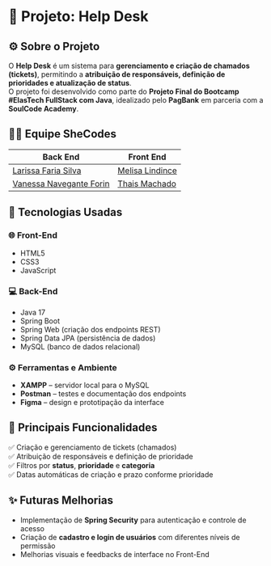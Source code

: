 # 🧩 Projeto: Help Desk 

## :gear: **Sobre o Projeto**

O **Help Desk** é um sistema para **gerenciamento e criação de chamados (tickets)**, permitindo a **atribuição de responsáveis, definição de prioridades e atualização de status**.  
O projeto foi desenvolvido como parte do **Projeto Final do Bootcamp #ElasTech FullStack com Java**, idealizado pelo **PagBank** em parceria com a **SoulCode Academy**.

## :woman_technologist: **Equipe SheCodes**
| Back End | Front End |
|-------------|---------|
| [Larissa Faria Silva](https://github.com/larifar) | [Melisa Lindince](https://github.com/melissa-lindince) 
| [Vanessa Navegante Forin](https://github.com/VanessaNForin) | [Thais Machado](https://github.com/thaixx)

## :rocket: **Tecnologias Usadas**

### :globe_with_meridians: Front-End
- HTML5
- CSS3
- JavaScript
### :computer: Back-End
-   Java 17
-   Spring Boot
-   Spring Web (criação dos endpoints REST)
-   Spring Data JPA (persistência de dados)
-   MySQL (banco de dados relacional)

### :gear: **Ferramentas e Ambiente**
-   **XAMPP** – servidor local para o MySQL
-   **Postman** – testes e documentação dos endpoints
-   **Figma** – design e prototipação da interface

## :eyes: Principais Funcionalidades

✅ Criação e gerenciamento de tickets (chamados)  
✅ Atribuição de responsáveis e definição de prioridade  
✅ Filtros por **status**, **prioridade** e **categoria**  
✅ Datas automáticas de criação e prazo conforme prioridade

##  ✨ Futuras Melhorias

-   Implementação de **Spring Security** para autenticação e controle de acesso
-   Criação de **cadastro e login de usuários** com diferentes níveis de permissão
-   Melhorias visuais e feedbacks de interface no Front-End
